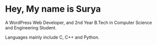 # Hey, My name is Surya

A WordPress Web Developer, and 2nd Year B.Tech in Computer Science and Engineering Student. 

Languages mainly include C, C++ and Python.
